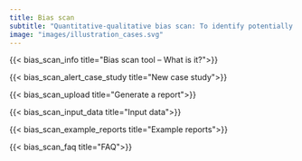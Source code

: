 ```yaml
---
title: Bias scan
subtitle: "Quantitative-qualitative bias scan: To identify potentially unfair treated groups of similar users in AI systems. Working in tandem with the qualitative doctrine of law and ethics to assess fair AI."
image: "images/illustration_cases.svg"
---
```

{{< bias_scan_info title="Bias scan tool – What is it?">}} 

{{< bias_scan_alert_case_study title="New case study">}} 

{{< bias_scan_upload title="Generate a report">}} 

{{< bias_scan_input_data title="Input data">}} 

{{< bias_scan_example_reports title="Example reports">}} 

{{< bias_scan_faq title="FAQ">}} 
